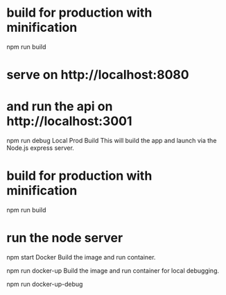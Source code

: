 # build for production with minification
npm run build

# serve on http://localhost:8080
# and run the api on http://localhost:3001
npm run debug
Local Prod Build
This will build the app and launch via the Node.js express server.

# build for production with minification
npm run build

# run the node server
npm start
Docker
Build the image and run container.

npm run docker-up
Build the image and run container for local debugging.

npm run docker-up-debug
